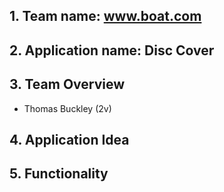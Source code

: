 ## 1. Team name: www.boat.com

## 2. Application name: Disc Cover

## 3. Team Overview
- Thomas Buckley (2v)

## 4. Application Idea

## 5. Functionality